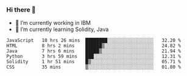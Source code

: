 ### Hi there 👋

<!--
**mathcodeman/mathcodeman** is a ✨ _special_ ✨ repository because its `README.md` (this file) appears on your GitHub profile.

Here are some ideas to get you started:

- 🔭 I’m currently working on ...
- 🌱 I’m currently learning ...
- 👯 I’m looking to collaborate on ...
- 🤔 I’m looking for help with ...
- 💬 Ask me about ...
- 📫 How to reach me: ...
- 😄 Pronouns: ...
- ⚡ Fun fact: ...
-->

- 🔭 I’m currently working in IBM
- 🌱 I’m currently learning Solidity, Java

<!--START_SECTION:waka-->

```text
JavaScript   10 hrs 26 mins  ████████░░░░░░░░░░░░░░░░░   32.20 %
HTML         8 hrs 2 mins    ██████▒░░░░░░░░░░░░░░░░░░   24.82 %
Java         7 hrs 6 mins    █████▒░░░░░░░░░░░░░░░░░░░   21.94 %
Python       3 hrs 59 mins   ███░░░░░░░░░░░░░░░░░░░░░░   12.31 %
Solidity     1 hr 51 mins    █▒░░░░░░░░░░░░░░░░░░░░░░░   05.71 %
CSS          35 mins         ▒░░░░░░░░░░░░░░░░░░░░░░░░   01.80 %
```

<!--END_SECTION:waka-->

